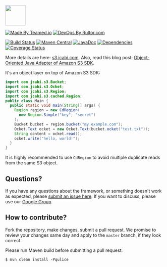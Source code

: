 <img src="http://img.jcabi.com/logo-square.png" width="64px" height="64px" />

[![Made By Teamed.io](http://img.teamed.io/btn.svg)](http://www.teamed.io)
[![DevOps By Rultor.com](http://www.rultor.com/b/jcabi/jcabi-s3)](http://www.rultor.com/p/jcabi/jcabi-s3)

[![Build Status](https://travis-ci.org/jcabi/jcabi-s3.svg?branch=master)](https://travis-ci.org/jcabi/jcabi-s3)
[![Maven Central](https://maven-badges.herokuapp.com/maven-central/com.jcabi/jcabi-s3/badge.svg)](https://maven-badges.herokuapp.com/maven-central/com.jcabi/jcabi-s3)
[![JavaDoc](https://img.shields.io/badge/javadoc-html-blue.svg)](http://www.javadoc.io/doc/com.jcabi/jcabi-s2)
[![Dependencies](https://www.versioneye.com/user/projects/561aa1eca193340f32000fd3/badge.svg?style=flat)](https://www.versioneye.com/user/projects/561aa1eca193340f32000fd3)
[![Coverage Status](https://coveralls.io/repos/jcabi/jcabi-s3/badge.svg?branch=master&service=github)](https://coveralls.io/github/jcabi/jcabi-s3?branch=master)

More details are here: [s3.jcabi.com](http://s3.jcabi.com/index.html).
Also, read this blog post: [Object-Oriented Java Adapter of Amazon S3 SDK](http://www.yegor256.com/2014/05/26/amazon-s3-java-oop-adapter.html).

It's an object layer on top of Amazon S3 SDK:

```java
import com.jcabi.s3.Bucket;
import com.jcabi.s3.Ocket;
import com.jcabi.s3.Region;
import com.jcabi.s3.cached.Region;
public class Main {
  public static void main(String[] args) {
    Region region = new CdRegion(
      new Region.Simple("key", "secret")
    );
    Bucket bucket = region.bucket("my.example.com");
    Ocket.Text ocket = new Ocket.Text(bucket.ocket("test.txt"));
    String content = ocket.read();
    ocket.write("hello, world!");
  }
}
```

It is highly recommended to use `CdRegion` to avoid multiple duplicate
reads from the same S3 object.

## Questions?

If you have any questions about the framework, or something doesn't work as expected,
please [submit an issue here](https://github.com/jcabi/jcabi-s3/issues/new).
If you want to discuss, please use our [Google Group](https://groups.google.com/forum/#!forum/jcabi).

## How to contribute?

Fork the repository, make changes, submit a pull request.
We promise to review your changes same day and apply to
the `master` branch, if they look correct.

Please run Maven build before submitting a pull request:

```
$ mvn clean install -Pqulice
```
